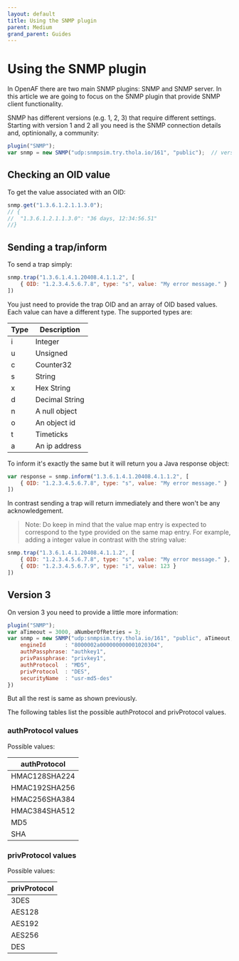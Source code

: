 ```yaml
---
layout: default
title: Using the SNMP plugin
parent: Medium
grand_parent: Guides
---
```


# Using the SNMP plugin

In OpenAF there are two main SNMP plugins: SNMP and SNMP server. In this article we are going to focus on the SNMP plugin that provide SNMP client functionality. 

SNMP has different versions (e.g. 1, 2, 3) that require different settings. Starting with version 1 and 2 all you need is the SNMP connection details and, optinionally, a community:

````javascript
plugin("SNMP");
var snmp = new SNMP("udp:snmpsim.try.thola.io/161", "public");  // version 1/2
````
## Checking an OID value

To get the value associated with an OID:

````javascript
snmp.get("1.3.6.1.2.1.1.3.0");
// {
//  "1.3.6.1.2.1.1.3.0": "36 days, 12:34:56.51"
//}
````

## Sending a trap/inform

To send a trap simply:

````javascript
snmp.trap("1.3.6.1.4.1.20408.4.1.1.2", [
    { OID: "1.2.3.4.5.6.7.8", type: "s", value: "My error message." }
])
````

You just need to provide the trap OID and an array of OID based values. Each value can have a different type. The supported types are:

| Type | Description |
|------|-------------|
| i    | Integer     |
| u    | Unsigned    |
| c    | Counter32   |
| s    | String      |
| x    | Hex String  |
| d    | Decimal String |
| n    | A null object |
| o    | An object id |
| t    | Timeticks |
| a    | An ip address |

To inform it's exactly the same but it will return you a Java response object:

````javascript
var response = snmp.inform("1.3.6.1.4.1.20408.4.1.1.2", [
    { OID: "1.2.3.4.5.6.7.8", type: "s", value: "My error message." }
])
````

In contrast sending a trap will return immediately and there won't be any acknowledgement.  

> Note: Do keep in mind that the value map entry is expected to correspond to the type provided on the same map entry. For example, adding a integer value in contrast with the string value:

````javascript
snmp.trap("1.3.6.1.4.1.20408.4.1.1.2", [
    { OID: "1.2.3.4.5.6.7.8", type: "s", value: "My error message." },
    { OID: "1.2.3.4.5.6.7.9", type: "i", value: 123 }
])
````

## Version 3

On version 3 you need to provide a little more information:

````javascript
plugin("SNMP");
var aTimeout = 3000, aNumberOfRetries = 3;
var snmp = new SNMP("udp:snmpsim.try.thola.io/161", "public", aTimeout, aNumberOfRetries, 3, {
    engineId      : "8000002a000000000001020304",
    authPassphrase: "authkey1",
    privPassphrase: "privkey1",
    authProtocol  : "MD5",
    privProtocol  : "DES",
    securityName  : "usr-md5-des"
})
````

But all the rest is same as shown previously.

The following tables list the possible authProtocol and privProtocol values.

### authProtocol values

Possible values:

| authProtocol |
|--------------|
| HMAC128SHA224 |
| HMAC192SHA256 |
| HMAC256SHA384 |
| HMAC384SHA512 |
| MD5           |
| SHA           |

### privProtocol values

Possible values:

| privProtocol |
|--------------|
| 3DES         |
| AES128       |
| AES192       |
| AES256       |
| DES          |